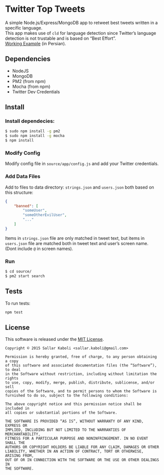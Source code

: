 Twitter Top Tweets
===
A simple Node.js/Express/MongoDB app to retweet best tweets written in a specific language.  
This app makes use of `cld` for language detection since Twitter’s language detection is not
trustable and is based on “Best Effort”.  
[Working Example](https://twitter.com/farsi_favorites) (in Persian).  

## Dependencies
* NodeJS 
* MongoDB
* PM2 (from npm)
* Mocha (from npm)
* Twitter Dev Credentials

## Install
### Install dependecies:
```bash
$ sudo npm install -g pm2
$ sudo npm install -g mocha
$ npm install
```

### Modify Config
Modify config file in `source/app/config.js` and add your Twitter credentials. 

### Add Data Files
Add to files to data directory: `strings.json` and `users.json` both based on this structure:
```json
{
    "banned": [
        "someUser",
        "someOtherEvilUser",
        "..."
    ]
}
```
Items in `strings.json` file are only matched in tweet text, but items in `users.json` file are 
matched both in tweet text and user’s screen name. (Dont include `@` in screen names).

### Run
```bash
$ cd source/
$ pm2 start search
```

## Tests
To run tests:
```bash
npm test
```

## License
This software is released under the [MIT License](http://sallar.mit-license.org/).  

    Copyright © 2015 Sallar Kaboli <sallar.kaboli@gmail.com>
    
    Permission is hereby granted, free of charge, to any person obtaining a copy
    of this software and associated documentation files (the “Software”), to deal
    in the Software without restriction, including without limitation the rights
    to use, copy, modify, merge, publish, distribute, sublicense, and/or sell
    copies of the Software, and to permit persons to whom the Software is
    furnished to do so, subject to the following conditions:
    
    The above copyright notice and this permission notice shall be included in
    all copies or substantial portions of the Software.
    
    THE SOFTWARE IS PROVIDED “AS IS”, WITHOUT WARRANTY OF ANY KIND, EXPRESS OR
    IMPLIED, INCLUDING BUT NOT LIMITED TO THE WARRANTIES OF MERCHANTABILITY,
    FITNESS FOR A PARTICULAR PURPOSE AND NONINFRINGEMENT. IN NO EVENT SHALL THE
    AUTHORS OR COPYRIGHT HOLDERS BE LIABLE FOR ANY CLAIM, DAMAGES OR OTHER
    LIABILITY, WHETHER IN AN ACTION OF CONTRACT, TORT OR OTHERWISE, ARISING FROM,
    OUT OF OR IN CONNECTION WITH THE SOFTWARE OR THE USE OR OTHER DEALINGS IN
    THE SOFTWARE.
    